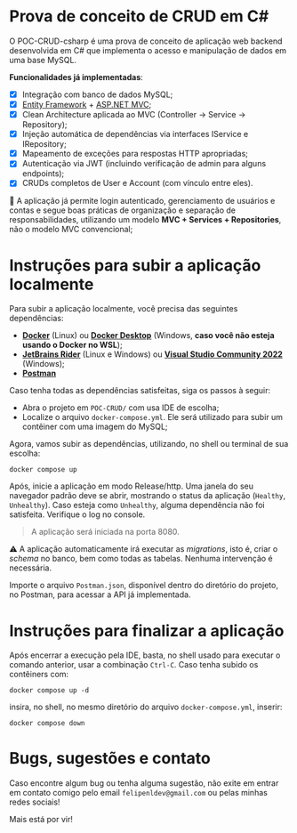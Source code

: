 # Prova de conceito de CRUD em C#

O POC-CRUD-csharp é uma prova de conceito de aplicação web backend desenvolvida em C# que implementa o acesso e manipulação de dados em uma base MySQL.

**Funcionalidades já implementadas**:

* [x] Integração com banco de dados MySQL;
* [x] [Entity Framework](https://learn.microsoft.com/en-us/ef/) + [ASP.NET MVC](https://dotnet.microsoft.com/en-us/apps/aspnet/mvc);
* [x] Clean Architecture aplicada ao MVC (Controller → Service → Repository);
* [x] Injeção automática de dependências via interfaces IService e IRepository;
* [x] Mapeamento de exceções para respostas HTTP apropriadas;
* [x] Autenticação via JWT (incluindo verificação de admin para alguns endpoints);
* [x] CRUDs completos de User e Account (com vínculo entre eles).

🔐 A aplicação já permite login autenticado, gerenciamento de usuários e contas e segue boas práticas de organização e separação de responsabilidades, utilizando um modelo **MVC + Services + Repositories**, não o modelo MVC convencional;

# Instruções para subir a aplicação localmente

Para subir a aplicação localmente, você precisa das seguintes dependências:

* [**Docker**](https://docs.docker.com/engine/install/) (Linux) ou [**Docker Desktop**](https://docs.docker.com/desktop/setup/install/windows-install/) (Windows, **caso você não esteja usando o Docker no WSL**);
* [**JetBrains Rider**](https://www.jetbrains.com/rider/) (Linux e Windows) ou [**Visual Studio Community 2022**](https://visualstudio.microsoft.com/pt-br/vs/community/) (Windows);
* [**Postman**](https://www.postman.com/downloads/)

Caso tenha todas as dependências satisfeitas, siga os passos à seguir:

* Abra o projeto em `POC-CRUD/` com usa IDE de escolha;
* Localize o arquivo `docker-compose.yml`. Ele será utilizado para subir um contêiner com uma imagem do MySQL;

Agora, vamos subir as dependências, utilizando, no shell ou terminal de sua escolha:

```shell
docker compose up
```

Após, inicie a aplicação em modo Release/http. Uma janela do seu navegador padrão deve se abrir, mostrando o status da aplicação (`Healthy`, `Unhealthy`). Caso esteja como `Unhealthy`, alguma dependência não foi satisfeita. Verifique o log no console.

> A aplicação será iniciada na porta 8080.

:warning: A aplicação automaticamente irá executar as *migrations*, isto é, criar o *schema* no banco, bem como todas as tabelas. Nenhuma intervenção é necessária.

Importe o arquivo `Postman.json`, disponível dentro do diretório do projeto, no Postman, para acessar a API já implementada.

# Instruções para finalizar a aplicação

Após encerrar a execução pela IDE, basta, no shell usado para executar o comando anterior, usar a combinação `Ctrl-C`. Caso tenha subido os contêiners com:

```shell
docker compose up -d
``` 

insira, no shell, no mesmo diretório do arquivo `docker-compose.yml`, inserir:

```shell
docker compose down
``` 

# Bugs, sugestões e contato

Caso encontre algum bug ou tenha alguma sugestão, não exite em entrar em contato comigo pelo email `felipenldev@gmail.com` ou
pelas minhas redes sociais!

Mais está por vir!
